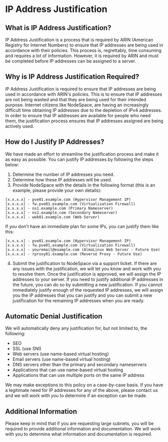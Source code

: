 # IP Address Justification

## What is IP Address Justification?

IP Address Justification is a process that is required by ARIN (American Registry for Internet Numbers) to ensure that IP addresses are being used in accordance with their policies. This process is, regrettably, time consuming and requires a lot of information. However, it is required by ARIN and must be completed before IP addresses can be assigned to a server.

## Why is IP Address Justification Required?

IP Address Justification is required to ensure that IP addresses are being used in accordance with ARIN's policies. This is to ensure that IP addresses are not being wasted and that they are being used for their intended purpose. Internet citizens like NodeSpace, are having an increasingly difficult time obtaining IP addresses due to the depletion of IPv4 addresses. In order to ensure that IP addresses are available for people who need them, the justification process ensures that IP addresses assigned are being actively used.

## How do I Justify IP Addresses?

We have made an effort to streamline the justification process and make it as easy as possible. You can justify IP addresses by following the steps below:

1. Determine the number of IP addresses you need.
2. Determine how these IP addresses will be used.
3. Provide NodeSpace with the details in the following format (this is an example, please provide your own details):

```
[x.x.x.x] - pve01.example.com (Hypervisor Management IP)
[x.x.x.x] - fw.pve01.example.com (Virtualization Firewall)
[x.x.x.x] - ns1.example.com (Primary Nameserver)
[x.x.x.x] - ns2.example.com (Secondary Nameserver)
[x.x.x.x] - web01.example.com (Web Server)
```
If you don't have an immediate plan for some IPs, you can justify them like this:

```
[x.x.x.x] - pve01.example.com (Hypervisor Management IP)
[x.x.x.x] - fw.pve01.example.com (Virtualization Firewall)
[x.x.x.x] - youremail@example.com (AlmaLinux Web Server - Future Use)
[x.x.x.x] - rproxy01.example.com (Reverse Proxy - Future Use)
```
4. Submit the justification to NodeSpace via a support ticket. If there are any issues with the justification, we will let you know and work with you to resolve them. Once the justification is approved, we will assign the IP addresses to your server. If you need to justify additional IP addresses in the future, you can do so by submitting a new justification. If you cannot immediately justify enough of the requested IP addresses, we will assign you the IP addresses that you can justify and you can submit a new justification for the remaining IP addresses when you are ready.

## Automatic Denial Justification

We will automatically deny any justification for, but not limited to, the following:

- SEO
- SSL (use SNI)
- Web servers (use name-based virtual hosting)
- Email servers (use name-based virtual hosting)
- DNS servers other than the primary and secondary nameservers
- Applications that can use name-based virtual hosting
- Applications that can use multiple ports on the same IP address

We may make exceptions to this policy on a case-by-case basis. If you have a legitimate need for IP addresses for any of the above, please contact us and we will work with you to determine if an exception can be made.

## Additional Information

Please keep in mind that if you are requesting large subnets, you will be required to provide additional information and documentation. We will work with you to determine what information and documentation is required.